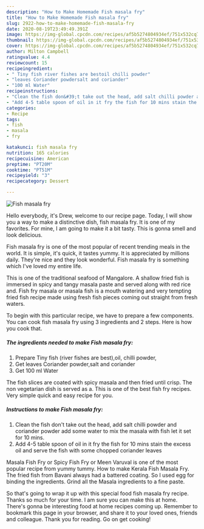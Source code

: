 ```yaml
---
description: "How to Make Homemade Fish masala fry"
title: "How to Make Homemade Fish masala fry"
slug: 2922-how-to-make-homemade-fish-masala-fry
date: 2020-08-19T23:49:49.391Z
image: https://img-global.cpcdn.com/recipes/af5b5274804934ef/751x532cq70/fish-masala-fry-recipe-main-photo.jpg
thumbnail: https://img-global.cpcdn.com/recipes/af5b5274804934ef/751x532cq70/fish-masala-fry-recipe-main-photo.jpg
cover: https://img-global.cpcdn.com/recipes/af5b5274804934ef/751x532cq70/fish-masala-fry-recipe-main-photo.jpg
author: Milton Campbell
ratingvalue: 4.4
reviewcount: 15
recipeingredient:
- " Tiny fish river fishes are bestoil chilli powder"
- "leaves Coriander powdersalt and coriander"
- "100 ml Water"
recipeinstructions:
- "Clean the fish don&#39;t take out the head, add salt chilli powder and coriander powder add some water to mix the masala with fish let it set for 10 mins."
- "Add 4-5 table spoon of oil in it fry the fish for 10 mins stain the excess oil and serve the fish with some chopped coriander leaves"
categories:
- Recipe
tags:
- fish
- masala
- fry

katakunci: fish masala fry 
nutrition: 165 calories
recipecuisine: American
preptime: "PT20M"
cooktime: "PT51M"
recipeyield: "3"
recipecategory: Dessert

---
```



![Fish masala fry](https://img-global.cpcdn.com/recipes/af5b5274804934ef/751x532cq70/fish-masala-fry-recipe-main-photo.jpg)

Hello everybody, it's Drew, welcome to our recipe page. Today, I will show you a way to make a distinctive dish, fish masala fry. It is one of my favorites. For mine, I am going to make it a bit tasty. This is gonna smell and look delicious.

Fish masala fry is one of the most popular of recent trending meals in the world. It is simple, it's quick, it tastes yummy. It is appreciated by millions daily. They're nice and they look wonderful. Fish masala fry is something which I've loved my entire life.

This is one of the traditional seafood of Mangalore. A shallow fried fish is immersed in spicy and tangy masala paste and served along with red rice and. Fish fry masala or masala fish is a mouth watering and very tempting fried fish recipe made using fresh fish pieces coming out straight from fresh waters.


To begin with this particular recipe, we have to prepare a few components. You can cook fish masala fry using 3 ingredients and 2 steps. Here is how you cook that.

<!--inarticleads1-->

##### The ingredients needed to make Fish masala fry:

1. Prepare  Tiny fish (river fishes are best),oil, chilli powder,
1. Get leaves Coriander powder,salt and coriander
1. Get 100 ml Water


The fish slices are coated with spicy masala and then fried until crisp. The non vegetarian dish is served as a. This is one of the best fish fry recipes. Very simple quick and easy recipe for you. 

<!--inarticleads2-->

##### Instructions to make Fish masala fry:

1. Clean the fish don&#39;t take out the head, add salt chilli powder and coriander powder add some water to mix the masala with fish let it set for 10 mins.
1. Add 4-5 table spoon of oil in it fry the fish for 10 mins stain the excess oil and serve the fish with some chopped coriander leaves


Masala Fish Fry or Spicy Fish Fry or Meen Varuval is one of the most popular recipe from yummy tummy. How to make Kerala Fish Masala Fry. The fried fish from Bavani always had a battered coating. So I used egg for binding the ingredients. Grind all the Masala ingredients to a fine paste. 

So that's going to wrap it up with this special food fish masala fry recipe. Thanks so much for your time. I am sure you can make this at home. There's gonna be interesting food at home recipes coming up. Remember to bookmark this page in your browser, and share it to your loved ones, friends and colleague. Thank you for reading. Go on get cooking!
